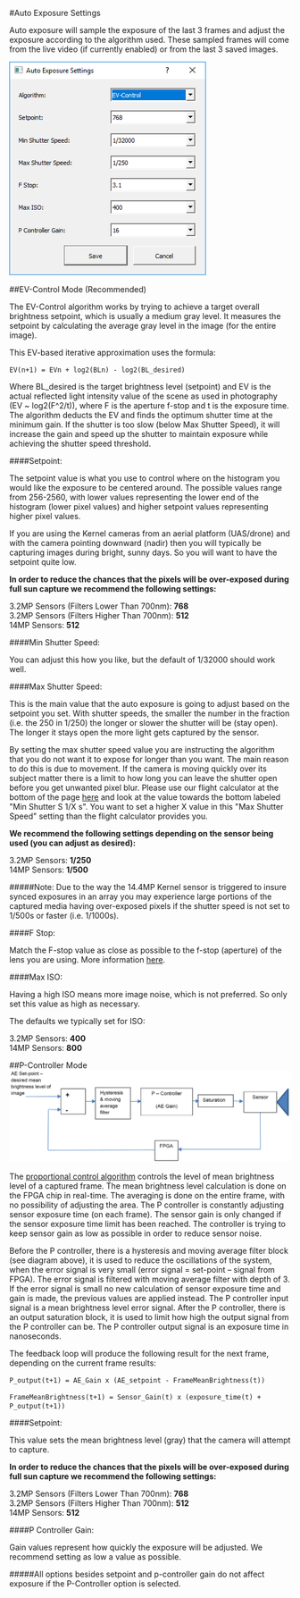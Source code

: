 #Auto Exposure Settings

Auto exposure will sample the exposure of the last 3 frames and adjust the exposure according to the algorithm used. These sampled frames will come from the live video (if currently enabled) or from the last 3 saved images.

![](/assets/auto_settings.PNG)

##EV-Control Mode (Recommended)

The EV-Control algorithm works by trying to achieve a target overall brightness setpoint, which is usually a medium gray level. It measures the setpoint by calculating the average gray level in the image (for the entire image). 

This EV-based iterative approximation uses the formula:
```
EV(n+1) = EVn + log2(BLn) - log2(BL_desired)
```
Where BL_desired is the target brightness level (setpoint) and EV is the actual reflected light intensity value of the scene as used in photography (EV ~ log2(F^2/t)), where F is the aperture f-stop and t is the exposure time. The algorithm deducts the EV and finds the optimum shutter time at the minimum gain. If the shutter is too slow (below Max Shutter Speed), it will increase the gain and speed up the shutter to maintain exposure while achieving the shutter speed threshold. 

####Setpoint: 

The setpoint value is what you use to control where on the histogram you would like the exposure to be centered around. The possible values range from 256-2560, with lower values representing the lower end of the histogram (lower pixel values) and higher setpoint values representing higher pixel values.

If you are using the Kernel cameras from an aerial platform (UAS/drone) and with the camera pointing downward (nadir) then you will typically be capturing images during bright, sunny days. So you will want to have the setpoint quite low.

**In order to reduce the chances that the pixels will be over-exposed during full sun capture we recommend the following settings:**

3.2MP Sensors (Filters Lower Than 700nm): **768**  
3.2MP Sensors (Filters Higher Than 700nm): **512**  
14MP Sensors: **512**  

####Min Shutter Speed:

You can adjust this how you like, but the default of 1/32000 should work well.

####Max Shutter Speed:

This is the main value that the auto exposure is going to adjust based on the setpoint you set. With shutter speeds, the smaller the number in the fraction (i.e. the 250 in 1/250) the longer or slower the shutter will be (stay open). The longer it stays open the more light gets captured by the sensor.

By setting the max shutter speed value you are instructing the algorithm that you do not want it to expose for longer than you want. The main reason to do this is due to movement. If the camera is moving quickly over its subject matter there is a limit to how long you can leave the shutter open before you get unwanted pixel blur. Please use our flight calculator at the bottom of the page [here](https://www.mapir.camera/pages/cameras) and look at the value towards the bottom labeled "Min Shutter S 1/X s". You want to set a higher X value in this "Max Shutter Speed" setting than the flight calculator provides you.

**We recommend the following settings depending on the sensor being used (you can adjust as desired):**

3.2MP Sensors: **1/250**  
14MP Sensors: **1/500**  

#####Note: Due to the way the 14.4MP Kernel sensor is triggered to insure synced exposures in an array you may experience large portions of the captured media having over-exposed pixels if the shutter speed is not set to 1/500s or faster (i.e. 1/1000s).

####F Stop:

Match the F-stop value as close as possible to the f-stop (aperture) of the lens you are using. More information [here](https://mapircamera.gitbooks.io/kernel-development-guide/content/kernel-lenses.html).

####Max ISO:

Having a high ISO means more image noise, which is not preferred. So only set this value as high as necessary.

The defaults we typically set for ISO:

3.2MP Sensors: **400**  
14MP Sensors: **800**  

##P-Controller Mode
![](/assets/p-control.PNG)

The [proportional control algorithm](https://en.wikipedia.org/wiki/Proportional_control) controls the level of mean brightness level of a captured frame. The mean brightness level calculation is done on the FPGA chip in real-time. The averaging is done on the entire frame, with no possibility of adjusting the area. The P controller is constantly adjusting sensor exposure time (on each frame). The sensor gain is only changed if the sensor exposure time limit has been reached. The controller is trying to keep sensor gain as low as possible in order to reduce sensor noise. 

Before the P controller, there is a hysteresis and moving average filter block (see diagram above), it is used to reduce the oscillations of the system, when the error signal is very small (error signal = set-point – signal from FPGA). The error signal is filtered with moving average filter with depth of 3. If the error signal is small no new calculation of sensor exposure time and gain is made, the previous values are applied instead. The P controller input signal is a mean brightness level error signal. After the P controller, there is an output saturation block, it is used to limit how high the output signal from the P controller can be. The P controller output signal is an exposure time in nanoseconds.

The feedback loop will produce the following result for the next frame, depending on the current frame results:
```
P_output(t+1) = AE_Gain x (AE_setpoint - FrameMeanBrightness(t))
```
```
FrameMeanBrightness(t+1) = Sensor_Gain(t) x (exposure_time(t) + P_output(t+1))
```
####Setpoint: 

This value sets the mean brightness level (gray) that the camera will attempt to capture.

**In order to reduce the chances that the pixels will be over-exposed during full sun capture we recommend the following settings:**

3.2MP Sensors (Filters Lower Than 700nm): **768**  
3.2MP Sensors (Filters Higher Than 700nm): **512**  
14MP Sensors: **512**  

####P Controller Gain:

Gain values represent how quickly the exposure will be adjusted. We recommend setting as low a value as possible.

#####All options besides setpoint and p-controller gain do not affect exposure if the P-Controller option is selected.
